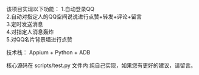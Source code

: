该项目实现以下功能：
1.自动登录QQ  
2.自动对指定人的QQ空间说说进行点赞+转发+评论+留言  
3.定时发送消息  
4.对指定人消息轰炸  
5.对QQ名片背景墙进行点赞  

技术栈：
Appium + Python + ADB 

核心源码在 scripts/test.py 文件内
纯自己实现，如果您有更好的建议，请留言。
